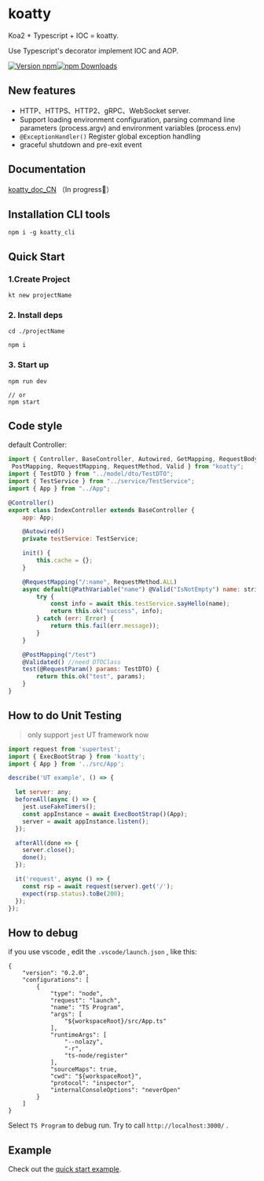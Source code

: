# koatty

Koa2 + Typescript + IOC = koatty. 

Use Typescript's decorator implement IOC and AOP.

[![Version npm](https://img.shields.io/npm/v/koatty.svg?style=flat-square)](https://www.npmjs.com/package/koatty)[![npm Downloads](https://img.shields.io/npm/dm/koatty.svg?style=flat-square)](https://npmcharts.com/compare/koatty?minimal=true)

## New features 

* HTTP、HTTPS、HTTP2、gRPC、WebSocket server.
* Support loading environment configuration, parsing command line parameters (process.argv) and environment variables (process.env)
* `@ExceptionHandler()` Register global exception handling
* graceful shutdown and pre-exit event


## Documentation

[koatty_doc_CN](https://koatty.org/) （In progress💪）


## Installation CLI tools

```shell
npm i -g koatty_cli
```

## Quick Start

### 1.Create Project

```shell
kt new projectName

```

### 2. Install deps

```
cd ./projectName

npm i
```

### 3. Start up

```
npm run dev

// or
npm start
```

## Code style

default Controller:

```javascript
import { Controller, BaseController, Autowired, GetMapping, RequestBody, PathVariable,
 PostMapping, RequestMapping, RequestMethod, Valid } from "koatty";
import { TestDTO } from "../model/dto/TestDTO";
import { TestService } from "../service/TestService";
import { App } from "../App";

@Controller()
export class IndexController extends BaseController {
    app: App;

    @Autowired()
    private testService: TestService;

    init() {
        this.cache = {};
    }

    @RequestMapping("/:name", RequestMethod.ALL)
    async default(@PathVariable("name") @Valid("IsNotEmpty") name: string) {
        try {
            const info = await this.testService.sayHello(name);
            return this.ok("success", info);
        } catch (err: Error) {
            return this.fail(err.message));
        }
    }

    @PostMapping("/test")
    @Validated() //need DTOClass
    test(@RequestParam() params: TestDTO) {
        return this.ok("test", params);
    }
}
```

## How to do Unit Testing

>only support `jest` UT framework now 

```javascript
import request from 'supertest';
import { ExecBootStrap } from 'koatty';
import { App } from '../src/App';

describe('UT example', () => {

  let server: any;
  beforeAll(async () => {
    jest.useFakeTimers();
    const appInstance = await ExecBootStrap()(App);
    server = await appInstance.listen();
  });

  afterAll(done => {
    server.close();
    done();
  });

  it('request', async () => {
    const rsp = await request(server).get('/');
    expect(rsp.status).toBe(200);
  });
});

```

## How to debug

if you use vscode , edit the `.vscode/launch.json` , like this: 
```
{
    "version": "0.2.0",
    "configurations": [
        {
            "type": "node",
            "request": "launch",
            "name": "TS Program",
            "args": [
                "${workspaceRoot}/src/App.ts" 
            ],
            "runtimeArgs": [
                "--nolazy",
                "-r",
                "ts-node/register"
            ],
            "sourceMaps": true,
            "cwd": "${workspaceRoot}",
            "protocol": "inspector",
            "internalConsoleOptions": "neverOpen"
        }
    ]
}
```
Select `TS Program` to debug run. Try to call `http://localhost:3000/` .

## Example

Check out the [quick start example][quick-example].

[quick-example]: https://github.com/thinkkoa/koatty_demo/



